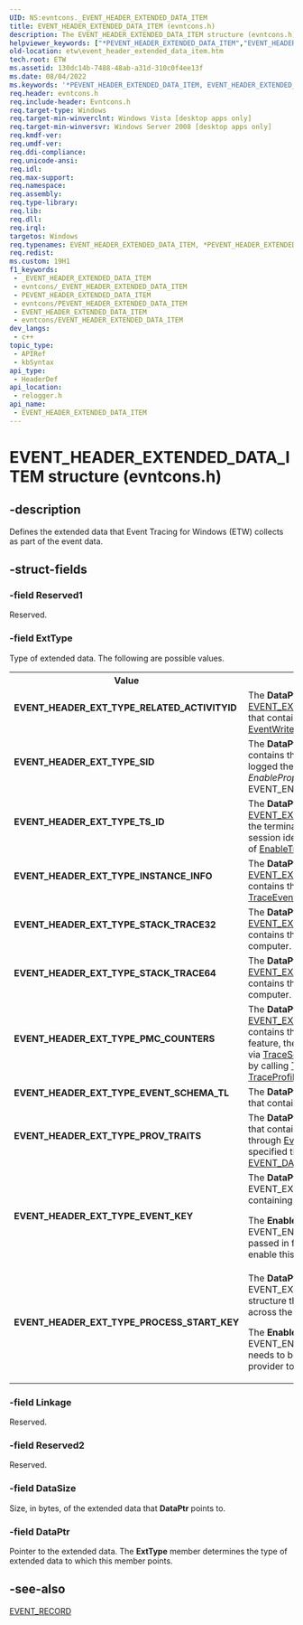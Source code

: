 ```yaml
---
UID: NS:evntcons._EVENT_HEADER_EXTENDED_DATA_ITEM
title: EVENT_HEADER_EXTENDED_DATA_ITEM (evntcons.h)
description: The EVENT_HEADER_EXTENDED_DATA_ITEM structure (evntcons.h) defines the extended data that ETW collects as part of the event data.
helpviewer_keywords: ["*PEVENT_HEADER_EXTENDED_DATA_ITEM","EVENT_HEADER_EXTENDED_DATA_ITEM","EVENT_HEADER_EXTENDED_DATA_ITEM structure [ETW]","EVENT_HEADER_EXT_TYPE_EVENT_KEY","EVENT_HEADER_EXT_TYPE_EVENT_SCHEMA_TL","EVENT_HEADER_EXT_TYPE_INSTANCE_INFO","EVENT_HEADER_EXT_TYPE_PROCESS_START_KEY","EVENT_HEADER_EXT_TYPE_PROV_TRAITS","EVENT_HEADER_EXT_TYPE_RELATED_ACTIVITYID","EVENT_HEADER_EXT_TYPE_SID","EVENT_HEADER_EXT_TYPE_STACK_TRACE32","EVENT_HEADER_EXT_TYPE_STACK_TRACE64","EVENT_HEADER_EXT_TYPE_TS_ID","PEVENT_HEADER_EXTENDED_DATA_ITEM","PEVENT_HEADER_EXTENDED_DATA_ITEM structure pointer [ETW]","_EVENT_HEADER_EXTENDED_DATA_ITEM","base.event_header_extended_data_item","etw.event_header_extended_data_item","relogger/EVENT_HEADER_EXTENDED_DATA_ITEM","relogger/PEVENT_HEADER_EXTENDED_DATA_ITEM"]
old-location: etw\event_header_extended_data_item.htm
tech.root: ETW
ms.assetid: 130dc14b-7488-48ab-a31d-310c0f4ee13f
ms.date: 08/04/2022
ms.keywords: '*PEVENT_HEADER_EXTENDED_DATA_ITEM, EVENT_HEADER_EXTENDED_DATA_ITEM, EVENT_HEADER_EXTENDED_DATA_ITEM structure [ETW], EVENT_HEADER_EXT_TYPE_EVENT_KEY, EVENT_HEADER_EXT_TYPE_EVENT_SCHEMA_TL, EVENT_HEADER_EXT_TYPE_INSTANCE_INFO, EVENT_HEADER_EXT_TYPE_PROCESS_START_KEY, EVENT_HEADER_EXT_TYPE_PROV_TRAITS, EVENT_HEADER_EXT_TYPE_RELATED_ACTIVITYID, EVENT_HEADER_EXT_TYPE_SID, EVENT_HEADER_EXT_TYPE_STACK_TRACE32, EVENT_HEADER_EXT_TYPE_STACK_TRACE64, EVENT_HEADER_EXT_TYPE_TS_ID, PEVENT_HEADER_EXTENDED_DATA_ITEM, PEVENT_HEADER_EXTENDED_DATA_ITEM structure pointer [ETW], _EVENT_HEADER_EXTENDED_DATA_ITEM, base.event_header_extended_data_item, etw.event_header_extended_data_item, relogger/EVENT_HEADER_EXTENDED_DATA_ITEM, relogger/PEVENT_HEADER_EXTENDED_DATA_ITEM'
req.header: evntcons.h
req.include-header: Evntcons.h
req.target-type: Windows
req.target-min-winverclnt: Windows Vista [desktop apps only]
req.target-min-winversvr: Windows Server 2008 [desktop apps only]
req.kmdf-ver: 
req.umdf-ver: 
req.ddi-compliance: 
req.unicode-ansi: 
req.idl: 
req.max-support: 
req.namespace: 
req.assembly: 
req.type-library: 
req.lib: 
req.dll: 
req.irql: 
targetos: Windows
req.typenames: EVENT_HEADER_EXTENDED_DATA_ITEM, *PEVENT_HEADER_EXTENDED_DATA_ITEM
req.redist: 
ms.custom: 19H1
f1_keywords:
 - _EVENT_HEADER_EXTENDED_DATA_ITEM
 - evntcons/_EVENT_HEADER_EXTENDED_DATA_ITEM
 - PEVENT_HEADER_EXTENDED_DATA_ITEM
 - evntcons/PEVENT_HEADER_EXTENDED_DATA_ITEM
 - EVENT_HEADER_EXTENDED_DATA_ITEM
 - evntcons/EVENT_HEADER_EXTENDED_DATA_ITEM
dev_langs:
 - c++
topic_type:
 - APIRef
 - kbSyntax
api_type:
 - HeaderDef
api_location:
 - relogger.h
api_name:
 - EVENT_HEADER_EXTENDED_DATA_ITEM
---
```


# EVENT_HEADER_EXTENDED_DATA_ITEM structure (evntcons.h)

## -description

Defines the extended data that Event Tracing for Windows (ETW) collects as part of the event data.

## -struct-fields

### -field Reserved1

Reserved.

### -field ExtType

Type of extended data. The following are possible values.

<table>
<tr>
<th>Value</th>
<th>Meaning</th>
</tr>
<tr>
<td width="40%"><a id="EVENT_HEADER_EXT_TYPE_RELATED_ACTIVITYID"></a><a id="event_header_ext_type_related_activityid"></a><dl>
<dt><b>EVENT_HEADER_EXT_TYPE_RELATED_ACTIVITYID</b></dt>
</dl>
</td>
<td width="60%">
The <b>DataPtr</b> member points to an <a href="/windows/win32/api/evntcons/ns-evntcons-event_extended_item_related_activityid">EVENT_EXTENDED_ITEM_RELATED_ACTIVITYID</a> structure that contains the related activity identifier if you called <a href="/windows/desktop/api/evntprov/nf-evntprov-eventwritetransfer">EventWriteTransfer</a> to write the event.

</td>
</tr>
<tr>
<td width="40%"><a id="EVENT_HEADER_EXT_TYPE_SID"></a><a id="event_header_ext_type_sid"></a><dl>
<dt><b>EVENT_HEADER_EXT_TYPE_SID</b></dt>
</dl>
</td>
<td width="60%">
The <b>DataPtr</b> member points to a <a href="/windows/desktop/api/winnt/ns-winnt-sid">SID</a> structure that contains the security identifier (SID) of the user that logged the event. ETW includes the SID if you set the <i>EnableProperty</i> parameter of <a href="/windows/desktop/ETW/enabletraceex-func">EnableTraceEx</a> to EVENT_ENABLE_PROPERTY_SID.

</td>
</tr>
<tr>
<td width="40%"><a id="EVENT_HEADER_EXT_TYPE_TS_ID"></a><a id="event_header_ext_type_ts_id"></a><dl>
<dt><b>EVENT_HEADER_EXT_TYPE_TS_ID</b></dt>
</dl>
</td>
<td width="60%">
The <b>DataPtr</b> member points to an <a href="/windows/desktop/api/evntcons/ns-evntcons-event_extended_item_ts_id">EVENT_EXTENDED_ITEM_TS_ID</a> structure that contains the terminal session identifier. ETW includes the terminal session identifier if you set the <i>EnableProperty</i> parameter of <a href="/windows/desktop/ETW/enabletraceex-func">EnableTraceEx</a> to EVENT_ENABLE_PROPERTY_TS_ID.

</td>
</tr>
<tr>
<td width="40%"><a id="EVENT_HEADER_EXT_TYPE_INSTANCE_INFO"></a><a id="event_header_ext_type_instance_info"></a><dl>
<dt><b>EVENT_HEADER_EXT_TYPE_INSTANCE_INFO</b></dt>
</dl>
</td>
<td width="60%">
The <b>DataPtr</b> member points to an <a href="/windows/desktop/api/evntcons/ns-evntcons-event_extended_item_instance">EVENT_EXTENDED_ITEM_INSTANCE</a> structure that contains the activity identifier if you called <a href="/windows/desktop/ETW/traceeventinstance">TraceEventInstance</a> to write the event.

</td>
</tr>
<tr>
<td width="40%"><a id="EVENT_HEADER_EXT_TYPE_STACK_TRACE32"></a><a id="event_header_ext_type_stack_trace32"></a><dl>
<dt><b>EVENT_HEADER_EXT_TYPE_STACK_TRACE32</b></dt>
</dl>
</td>
<td width="60%">
The <b>DataPtr</b> member points to an <a href="/windows/win32/api/evntcons/ns-evntcons-event_extended_item_stack_trace32">EVENT_EXTENDED_ITEM_STACK_TRACE32</a> structure that contains the call stack if the event is captured on a 32-bit computer.

</td>
</tr>
<tr>
<td width="40%"><a id="EVENT_HEADER_EXT_TYPE_STACK_TRACE64"></a><a id="event_header_ext_type_stack_trace64"></a><dl>
<dt><b>EVENT_HEADER_EXT_TYPE_STACK_TRACE64</b></dt>
</dl>
</td>
<td width="60%">
The <b>DataPtr</b> member points to an <a href="/windows/win32/api/evntcons/ns-evntcons-event_extended_item_stack_trace64">EVENT_EXTENDED_ITEM_STACK_TRACE64</a> structure that contains the call stack if the event is captured on a 64-bit computer.

</td>
</tr>
</tr>
<tr>
<td width="40%"><a id="EVENT_HEADER_EXT_TYPE_PMC_COUNTERS"></a><a id="event_header_ext_type_pmc_counters"></a><dl>
<dt><b>EVENT_HEADER_EXT_TYPE_PMC_COUNTERS</b></dt>
</dl>
</td>
<td width="60%">
The <b>DataPtr</b> member points to an <a href="/windows/win32/api/evntcons/ns-evntcons-event_extended_item_pmc_counters">EVENT_EXTENDED_ITEM_PMC_COUNTERS</a> structure that contains the current PMC Counter values. To enable this feature, the valid PMC counters for the CPU must be set via <a href="/windows/win32/api/evntrace/nf-evntrace-tracesetinformation">TraceSetInformation</a>, with valid <b>Source</b> values found by calling <a href="/windows/win32/api/evntrace/nf-evntrace-tracequeryinformation">TraceQueryInformation</a> with <a href="/windows/win32/api/evntrace/ne-evntrace-trace_query_info_class">TraceProfileSourceListInfo</a>.

</td>
</tr>
<tr>
<td width="40%"><a id="EVENT_HEADER_EXT_TYPE_EVENT_SCHEMA_TL"></a><a id="event_header_ext_type_event_schema_tl"></a><dl>
<dt><b>EVENT_HEADER_EXT_TYPE_EVENT_SCHEMA_TL</b></dt>
</dl>
</td>
<td width="60%">
The <b>DataPtr</b> member points to an extended header item that contains TraceLogging event metadata information.

</td>
</tr>
<tr>
<td width="40%"><a id="_EVENT_HEADER_EXT_TYPE_PROV_TRAITS"></a><a id="_event_header_ext_type_prov_traits"></a><dl>
<dt><b>	EVENT_HEADER_EXT_TYPE_PROV_TRAITS</b></dt>
</dl>
</td>
<td width="60%">
The <b>DataPtr</b> member points to an extended header item that  contains provider traits data, for example traits set through <a href="/windows/desktop/api/evntprov/nf-evntprov-eventsetinformation">EventSetInformation(EventProviderSetTraits)</a> or specified through <a href="/windows/desktop/api/evntprov/ns-evntprov-event_data_descriptor">EVENT_DATA_DESCRIPTOR_TYPE_PROVIDER_METADATA</a>.

</td>
</tr>
<tr>
<td width="40%"><a id="EVENT_HEADER_EXT_TYPE_EVENT_KEY"></a><a id="event_header_ext_type_event_key"></a><dl>
<dt><b>EVENT_HEADER_EXT_TYPE_EVENT_KEY</b></dt>
</dl>
</td>
<td width="60%">
The <b>DataPtr</b> member points to an EVENT_EXTENDED_ITEM_EVENT_KEY structure containing a unique event identifier that is a 64-bit scalar.

The <b>EnableProperty</b> EVENT_ENABLE_PROPERTY_EVENT_KEY needs to be passed in for the <a href="/windows/desktop/ETW/enabletrace">EnableTrace</a> call for a given provider to enable this feature.

</td>
</tr>
<tr>
<td width="40%"><a id="EVENT_HEADER_EXT_TYPE_PROCESS_START_KEY"></a><a id="event_header_ext_type_process_start_key"></a><dl>
<dt><b>EVENT_HEADER_EXT_TYPE_PROCESS_START_KEY</b></dt>
</dl>
</td>
<td width="60%">
The <b>DataPtr</b> member points to an EVENT_EXTENDED_ITEM_PROCESS_START_KEY structure that contains a unique process identifier (unique across the boot session). This identifier is a 64-bit scalar. 

The <b>EnableProperty</b> EVENT_ENABLE_PROPERTY_PROCESS_START_KEY needs to be passed in for the <a href="/windows/desktop/ETW/enabletrace">EnableTrace</a> call for a given provider to enable this feature. 

</td>
</tr>
</table>

### -field Linkage

Reserved.

### -field Reserved2

Reserved.

### -field DataSize

Size, in bytes, of the extended data that <b>DataPtr</b> points to.

### -field DataPtr

Pointer to the extended data. The <b>ExtType</b> member determines the type of extended data to which this member points.

## -see-also

<a href="/windows/desktop/api/evntcons/ns-evntcons-event_record">EVENT_RECORD</a>
